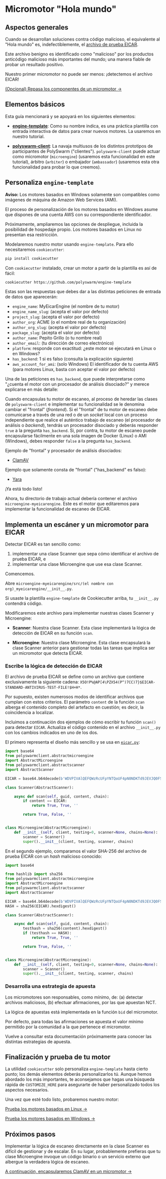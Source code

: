 # Micromotor "Hola mundo"

## Aspectos generales

Cuando se desarrollan soluciones contra código malicioso, el equivalente al "Hola mundo" es, indefectiblemente, el [archivo de prueba EICAR](https://en.wikipedia.org/wiki/EICAR_test_file).

Este archivo benigno es identificado como "malicioso" por los productos anticódigo malicioso más importantes del mundo; una manera fiable de probar un resultado positivo.

Nuestro primer micromotor no puede ser menos: ¡detectemos el archivo EICAR!

[(Opcional) Repasa los componentes de un micromotor →](/concepts-participants-microengine/#breaking-down-microengines)

## Elementos básicos

Esta guía mencionará y se apoyará en los siguientes elementos:

* [**engine-template**](https://github.com/polyswarm/engine-template): Como su nombre indica, es una práctica plantilla con entrada interactiva de datos para crear nuevos motores. La usaremos en nuestro tutorial.

* [**polyswarm-client**](https://github.com/polyswarm/polyswarm-client): La navaja multiusos de los distintos prototipos de participantes de PolySwarm ("clientes"). `polyswarm-client` puede actuar como micromotor (`microengine`) (usaremos esta funcionalidad en este tutorial), árbitro (`arbiter`) o embajador (`ambassador`) (usaremos esta otra funcionalidad para probar lo que creemos).

## Personaliza `engine-template`

<div class="m-flag m-flag--warning">
  <p>
    <strong>Aviso:</strong>
    Los motores basados en Windows solamente son compatibles como imágenes de máquina de Amazon Web Services (AMI).
  </p>
  <p>
    El proceso de personalización de los motores basados en Windows asume que dispones de una cuenta AWS con su correspondiente identificador.
  </p>
  <p>
    Próximamente, ampliaremos las opciones de despliegue, incluida la posibilidad de hospedaje propio. Los motores basados en Linux no presentan esa restricción.
  </p>
</div>

Modelaremos nuestro motor usando `engine-template`. Para ello necesitaremos `cookiecutter`:

```bash
pip install cookiecutter
```

Con `cookiecutter` instalado, crear un motor a partir de la plantilla es así de fácil:

```bash
cookiecutter https://github.com/polyswarm/engine-template
```

Estas son las respuestas que debes dar a las distintas peticiones de entrada de datos que aparecerán:

* `engine_name`: MyEicarEngine (el nombre de tu motor)
* `engine_name_slug`: (acepta el valor por defecto)
* `project_slug`: (acepta el valor por defecto)
* `author_org`: ACME (o el nombre real de tu organización)
* `author_org_slug`: (acepta el valor por defecto)
* `package_slug`: (acepta el valor por defecto)
* `author_name`: Pepito Grillo (o tu nombre real)
* `author_email`: (tu dirección de correo electrónico)
* `platform`: responde con exactitud: ¿este motor se ejecutará en Linux o en Windows?
* `has_backend`: 1 si es falso (consulta la explicación siguiente)
* `aws_account_for_ami`: (solo Windows) El identificador de tu cuenta AWS (para motores Linux, basta con aceptar el valor por defecto)

<div class="m-callout">
  <p>Una de las peticiones es <code>has_backend</code>, que puede interpretarse como "¿cuenta el motor con un procesador de análisis disociado?" y merece explicarse en más detalle:</p>
  <p>Cuando encapsulas tu motor de escaneo, al proceso de heredar las clases de <code>polyswarm-client</code> e implementar su funcionalidad se le denomina cambiar el "frontal" (<i>frontend</i>). Si el "frontal" de tu motor de escaneo debe comunicarse a través de una red o de un <i>socket</i> local con un proceso independiente que realice el auténtico trabajo de escaneo (el procesador de análisis o <i>backend</i>), tendrás un procesador disociado y deberás responder <code>true</code> a la pregunta <code>has_backend</code>. Si, por contra, tu motor de escaneo puede encapsularse fácilmente en una sola imagen de Docker (Linux) o AMI (Windows), debes responder <code>false</code> a la pregunta <code>has_backend</code>.</p>
  <p>Ejemplo de "frontal" y procesador de análisis disociados:</p>
  <ul>
    <li><a href="https://github.com/polyswarm/polyswarm-client/blob/5959742f0014a582baf5046c7bf6694c23f7435e/src/microengine/clamav.py#L18">ClamAV</a></li>
  </ul>
  <p>Ejemplo que solamente consta de "frontal" ("has_backend" es falso):</p>
  <ul>
    <li><a href="https://github.com/polyswarm/polyswarm-client/blob/master/src/microengine/yara.py">Yara</a></li>
  </ul>
</div>

¡Ya está todo listo!

Ahora, tu directorio de trabajo actual debería contener el archivo `microengine-myeicarengine`. Este es el motor que editaremos para implementar la funcionalidad de escaneo de EICAR.

## Implementa un escáner y un micromotor para EICAR

Detectar EICAR es tan sencillo como:

1. implementar una clase Scanner que sepa cómo identificar el archivo de prueba EICAR, e
2. implementar una clase Microengine que use esa clase Scanner.

Comencemos.

Abre `microengine-myeicarengine/src/(el nombre con org)_myeicarengine/__init__.py`.

Si usaste la plantilla `engine-template` de Cookiecutter arriba, tu `__init__.py` contendrá código.

Modificaremos este archivo para implementar nuestras clases Scanner y Microengine:

* **Scanner**: Nuestra clase Scanner. Esta clase implementará la lógica de detección de EICAR en su función `scan`.

* **Microengine**: Nuestra clase Microengine. Esta clase encapsulará la clase Scanner anterior para gestionar todas las tareas que implica ser un micromotor que detecta EICAR.

### Escribe la lógica de detección de EICAR

El archivo de prueba EICAR se define como un archivo que contiene exclusivamente la siguiente cadena: `X5O!P%@AP[4\PZX54(P^)7CC)7}$EICAR-STANDARD-ANTIVIRUS-TEST-FILE!$H+H*`.

Por supuesto, existen numerosos modos de identificar archivos que cumplan con estos criterios. El parámetro `content` de la función `scan` alberga el contenido completo del artefacto en cuestión; es decir, la coincidencia a localizar.

Incluimos a continuación dos ejemplos de cómo escribir tu función `scan()` para detectar `EICAR`. Actualiza el código contenido en el archivo `__init__.py` con los cambios indicados en uno de los dos.

El primero representa el diseño más sencillo y se usa en [`eicar.py`](https://github.com/polyswarm/polyswarm-client/blob/master/src/microengine/eicar.py):

```python
import base64
from polyswarmclient.abstractmicroengine 
import AbstractMicroengine
from polyswarmclient.abstractscanner 
import AbstractScanner

EICAR = base64.b64decode(b'WDVPIVAlQEFQWzRcUFpYNTQoUF4pN0NDKTd9JEVJQ0FSLVNUQU5EQVJELUFOVElWSVJVUy1URVNULUZJTEUhJEgrSCo=')

class Scanner(AbstractScanner):

    async def scan(self, guid, content, chain):
        if content == EICAR:
            return True, True, ''

        return True, False, ''


class Microengine(AbstractMicroengine):
    def __init__(self, client, testing=0, scanner=None, chains=None):
        scanner = Scanner()
        super().__init__(client, testing, scanner, chains)

```

En el segundo ejemplo, comparamos el valor SHA-256 del archivo de prueba EICAR con un *hash* malicioso conocido:

```python
import base64

from hashlib import sha256
from polyswarmclient.abstractmicroengine 
import AbstractMicroengine
from polyswarmclient.abstractscanner 
import AbstractScanner

EICAR = base64.b64decode(b'WDVPIVAlQEFQWzRcUFpYNTQoUF4pN0NDKTd9JEVJQ0FSLVNUQU5EQVJELUFOVElWSVJVUy1URVNULUZJTEUhJEgrSCo=')
HASH = sha256(EICAR).hexdigest()

class Scanner(AbstractScanner):

    async def scan(self, guid, content, chain):
        testhash = sha256(content).hexdigest()
        if (testhash == HASH):
            return True, True, ''

        return True, False, ''


class Microengine(AbstractMicroengine):
    def __init__(self, client, testing=0, scanner=None, chains=None):
        scanner = Scanner()
        super().__init__(client, testing, scanner, chains)

```

### Desarrolla una estrategia de apuesta

Los micromotores son responsables, como mínimo, de: (a) detectar archivos maliciosos, (b) efectuar afirmaciones, por las que apuestan NCT.

La lógica de apuestas está implementada en la función `bid` del micromotor.

Por defecto, para todas las afirmaciones se apuesta el valor mínimo permitido por la comunidad a la que pertenece el micromotor.

Vuelve a consultar esta documentación próximamente para conocer las distintas estrategias de apuesta.

## Finalización y prueba de tu motor

La utilidad `cookiecutter` solo personaliza `engine-template` hasta cierto punto; los demás elementos deberás personalizarlos tú. Aunque hemos abordado los más importantes, te aconsejamos que hagas una búsqueda rápida de `CUSTOMIZE_HERE` para asegurarte de haber personalizado todos los aspectos necesarios.

Una vez que esté todo listo, probaremos nuestro motor:

[Prueba los motores basados en Linux →](/testing-linux/)

[Prueba los motores basados en Windows →](/testing-windows/)

## Próximos pasos

Implementar la lógica de escaneo directamente en la clase Scanner es difícil de gestionar y de escalar. En su lugar, probablemente prefieras que tu clase Microengine invoque un código binario o un servicio externo que albergue la verdadera lógica de escaneo.

[A continuación, encapsularemos ClamAV en un micromotor →](/microengines-scratch-to-clamav/)
